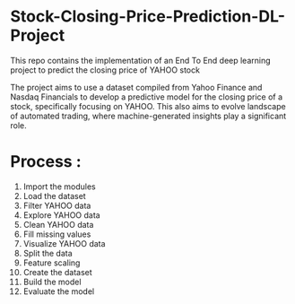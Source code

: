# Stock-Closing-Price-Prediction-DL-Project
This repo contains the implementation of an End To End deep learning project to predict the closing price of YAHOO stock

The project aims to use a dataset compiled from Yahoo Finance and Nasdaq Financials to develop a predictive model for the closing price of a stock, specifically focusing on YAHOO. This also aims to evolve landscape of automated trading, where machine-generated insights play a significant role.

# Process :
1. Import the modules
2. Load the dataset
3. Filter YAHOO data
4. Explore YAHOO data
5. Clean YAHOO data
6. Fill missing values
7. Visualize YAHOO data
8. Split the data
9. Feature scaling
10. Create the dataset
11. Build the model
12. Evaluate the model
